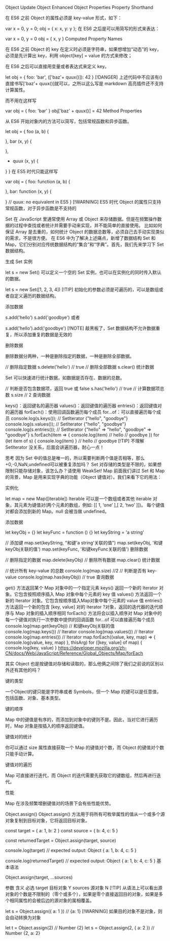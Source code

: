 Object Update
Object
Enhanced Object Properties
Property Shorthand

在 ES6 之前 Object 的属性必须是 key-value 形式，如下：

var x = 0, y = 0;
obj = { x: x, y: y };
在 ES6 之后是可以用简写的形式来表达：

var x = 0, y = 0
obj = { x, y }
Computed Property Names

在 ES6 之前 Object 的 key 在定义时必须是字符串，如果想增加“动态”的 key，必须是先计算出 key，利用 object[key] = value 的方式来修改；

在 ES6 之后可以直接用变量或者表达式来定义 key。

let obj = {
  foo: 'bar',
  (['baz'+ quux()]): 42
}
[!DANGER]
上述代码中不应该有()直接书写['baz'+ quux()]就可以，之所以这么写是 markdown 高亮插件还不支持计算属性。

而不用在这样写

var obj = {
  foo: 'bar'
}
obj['baz' + quux()] = 42
Method Properties

从 ES6 开始对象内的方法可以简写，包括常规函数和异步函数。

let obj = {
  foo (a, b) {

  },
  bar (x, y) {

  },
  * quux (x, y) {

  }
}
在 ES5 时代只能这样写

var obj = {
  foo: function (a, b) {

  },
  bar: function (x, y) {

  }
  //  quux: no equivalent in ES5
}
[!WARNING]
ES5 时代 Object 的属性只支持常规函数，对于异步函数是不支持的

Set
在 JavaScript 里通常使用 Array 或 Object 来存储数据。但是在频繁操作数据的过程中查找或者统计并需要手动来实现，并不能简单的直接使用。
比如如何保证 Array 是去重的，如何统计 Object 的数据总数等，必须自己去手动实现类似的需求，不是很方便。
在 ES6 中为了解决上述痛点，新增了数据结构 Set 和 Map，它们分别对应传统数据结构的“集合”和“字典”。首先，我们先来学习下 Set 数据结构。

生成 Set 实例

let s = new Set()
可以定义一个空的 Set 实例，也可以在实例化的同时传入默认的数据。

let s = new Set([1, 2, 3, 4])
[!TIP]
初始化的参数必须是可遍历的，可以是数组或者自定义遍历的数据结构。

添加数据

s.add('hello')
s.add('goodbye')
或者

s.add('hello').add('goodbye')
[!NOTE]
敲黑板了，Set 数据结构不允许数据重复，所以添加重复的数据是无效的

删除数据

删除数据分两种，一种是删除指定的数据，一种是删除全部数据。

// 删除指定数据
s.delete('hello') // true
// 删除全部数据
s.clear()
统计数据

Set 可以快速进行统计数据，如数据是否存在、数据的总数。

// 判断是否包含数据项，返回 true 或 false
s.has('hello') // true
// 计算数据项总数
s.size // 2
查询数据

keys()：返回键名的遍历器
values()：返回键值的遍历器
entries()：返回键值对的遍历器
forEach()：使用回调函数遍历每个成员
for…of：可以直接遍历每个成员
console.log(s.keys()); // SetIterator {"hello", "goodbye"}
console.log(s.values()); // SetIterator {"hello", "goodbye"}
console.log(s.entries()); // SetIterator {"hello" => "hello", "goodbye" => "goodbye"}
s.forEach(item => {
  console.log(item) // hello // goodbye
})
for (let item of s) {
  console.log(item)
}
// hello
// goodbye
[!TIP]
不理解 SetIterator 没关系，后面会讲遍历器，耐心一点！

思考
因为 Set 中的值总是唯一的，所以需要判断两个值是否相等，那么 +0,-0,NaN,undefined可以被重复添加吗？
Set 对存储的类型是不限的，如果想限制只能存储对象，该怎么办？请使用 WeakSet!
Map
前面我们讲过 Set 和 Map 的背景，Map 是用来实现字典的功能（Object 键值对）。我们来看下它的用法：

实例化

let map = new Map([iterable])
Iterable 可以是一个数组或者其他 iterable 对象，其元素为键值对(两个元素的数组，例如: [[ 1, ‘one’ ],[ 2, ‘two’ ]])。 每个键值对都会添加到新的 Map。null 会被当做 undefined。

添加数据

let keyObj = {}
let keyFunc = function () {}
let keyString = 'a string'

// 添加键
map.set(keyString, "和键'a string'关联的值")
map.set(keyObj, '和键keyObj关联的值')
map.set(keyFunc, '和键keyFunc关联的值')
删除数据

// 删除指定的数据
map.delete(keyObj)
// 删除所有数据
map.clear()
统计数据

// 统计所有 key-value 的总数
console.log(map.size) //2
// 判断是否有 key-value
console.log(map.has(keyObj)) // true
查询数据

get() 方法返回某个 Map 对象中的一个指定元素
keys() 返回一个新的 Iterator 对象。它包含按照顺序插入 Map 对象中每个元素的 key 值
values() 方法返回一个新的 Iterator 对象。它包含按顺序插入Map对象中每个元素的 value 值
entries() 方法返回一个新的包含 [key, value] 对的 Iterator ?对象，返回的迭代器的迭代顺序与 Map 对象的插入顺序相同
forEach() 方法将会以插入顺序对 Map 对象中的每一个键值对执行一次参数中提供的回调函数
for…of 可以直接遍历每个成员
console.log(map.get(keyObj)) // 和键keyObj关联的值
console.log(map.keys()) // Iterator
console.log(map.values()) // Iterator
console.log(map.entries()) // Iterator
map.forEach((value, key, map) => {
  console.log(value, key, map)
}, thisArg)
for ([key, value] of map) {
  console.log(key, value)
}
https://developer.mozilla.org/zh-CN/docs/Web/JavaScript/Reference/Global_Objects/Map/forEach

其实 Object 也是按键值对存储和读取的，那么他俩之间除了我们之前说的区别以外还有其他的吗？

键的类型

一个Object的键只能是字符串或者 Symbols，但一个 Map 的键可以是任意值，包括函数、对象、基本类型。

键的顺序

Map 中的键值是有序的，而添加到对象中的键则不是。因此，当对它进行遍历时，Map 对象是按插入的顺序返回键值。

键值对的统计

你可以通过 size 属性直接获取一个 Map 的键值对个数，而 Object 的键值对个数只能手动计算。

键值对的遍历

Map 可直接进行迭代，而 Object 的迭代需要先获取它的键数组，然后再进行迭代。

性能

Map 在涉及频繁增删键值对的场景下会有些性能优势。

Object.assign()
Object.assign() 方法用于将所有可枚举属性的值从一个或多个源对象复制到目标对象，它将返回目标对象。

const target = { a: 1, b: 2 }
const source = { b: 4, c: 5 }

const returnedTarget = Object.assign(target, source)

console.log(target)
// expected output: Object { a: 1, b: 4, c: 5 }

console.log(returnedTarget)
// expected output: Object { a: 1, b: 4, c: 5 }
基本语法

Object.assign(target, …sources)

参数	含义	必选
target	目标对象	Y
sources	源对象	N
[!TIP]
从语法上可以看出源对象的个数是不限制的（零个或多个），如果是零个直接返回目的对象，如果是多个相同属性的会被后边的源对象的属相覆盖。

let s = Object.assign({ a: 1 })
// {a: 1}
[!WARNING]
如果目的对象不是对象，则会自动转换为对象

let t = Object.assign(2)
// Number {2}
let s = Object.assign(2, { a: 2 })
// Number {2, a: 2}